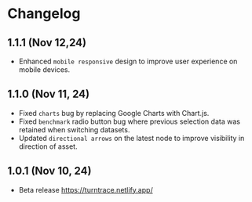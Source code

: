 # Changelog

## 1.1.1 (Nov 12,24)
* Enhanced `mobile responsive` design to improve user experience on mobile devices.

## 1.1.0 (Nov 11, 24)
* Fixed `charts` bug by replacing Google Charts with Chart.js.
* Fixed `benchmark` radio button bug where previous selection data was retained when switching datasets.
* Updated `directional arrows` on the latest node to improve visibility in direction of asset.

## 1.0.1 (Nov 10, 24)
* Beta release https://turntrace.netlify.app/
